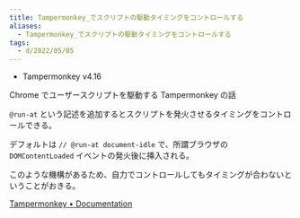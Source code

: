 ```yaml
---
title: Tampermonkey_でスクリプトの駆動タイミングをコントロールする
aliases:
  - Tampermonkey_でスクリプトの駆動タイミングをコントロールする
tags:
  - d/2022/05/05
---
```


- Tampermonkey v4.16

Chrome でユーザースクリプトを駆動する Tampermonkey の話

`@run-at` という記述を追加するとスクリプトを発火させるタイミングをコントロールできる。

デフォルトは `// @run-at document-idle` で、所謂ブラウザの `DOMContentLoaded` イベントの発火後に挿入される。

このような機構があるため、自力でコントロールしてもタイミングが合わないということがおきる。

[Tampermonkey • Documentation](https://www.tampermonkey.net/documentation.php#_run_at)

